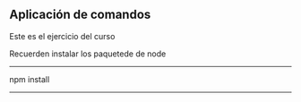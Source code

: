## Aplicación de comandos 

Este es el ejercicio del curso

Recuerden instalar los paquetede de node 

************
npm install
************